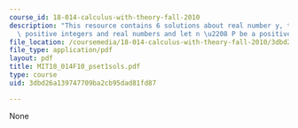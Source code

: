 ```yaml
---
course_id: 18-014-calculus-with-theory-fall-2010
description: "This resource contains 6 solutions about real number y, theorem I.18,\
  \ positive integers and real numbers and let n \u2208 P be a positive integer."
file_location: /coursemedia/18-014-calculus-with-theory-fall-2010/3dbd26a139747709ba2cb95dad81fd87_MIT18_014F10_pset1sols.pdf
file_type: application/pdf
layout: pdf
title: MIT18_014F10_pset1sols.pdf
type: course
uid: 3dbd26a139747709ba2cb95dad81fd87

---
```

None